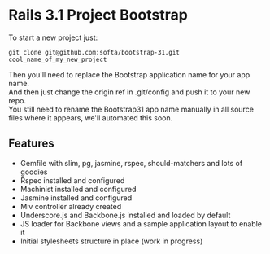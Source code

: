 # Rails 3.1 Project Bootstrap
      
  To start a new project just:

    git clone git@github.com:softa/bootstrap-31.git cool_name_of_my_new_project

  Then you'll need to replace the Bootstrap application name for your app name.  
  And then just change the origin ref in .git/config and push it to your new repo.  
  You still need to rename the Bootstrap31 app name manually in all source files where it appears, we'll automated this soon.
  
## Features

  * Gemfile with slim, pg, jasmine, rspec, should-matchers and lots of goodies
  * Rspec installed and configured
  * Machinist installed and configured
  * Jasmine installed and configured
  * Miv controller already created
  * Underscore.js and Backbone.js installed and loaded by default
  * JS loader for Backbone views and a sample application layout to enable it
  * Initial stylesheets structure in place (work in progress)
  

